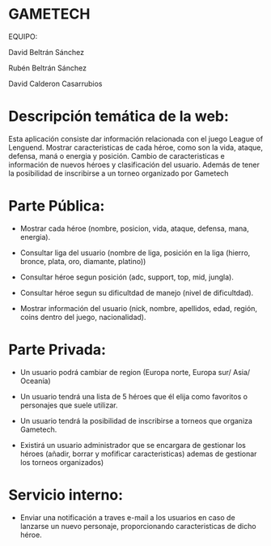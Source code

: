 # GAMETECH
EQUIPO:

David Beltrán Sánchez 

Rubén Beltrán Sánchez

David Calderon Casarrubios



# Descripción temática de la web:
Esta aplicación consiste dar información relacionada con el juego League of Lenguend. Mostrar caracteristicas de cada héroe, como son la vida, ataque, defensa, maná o energia y posición. Cambio de caracteristicas e información de nuevos héroes y clasificación del usuario. Además de tener la posibilidad de inscribirse a un torneo organizado por Gametech


# Parte Pública:

- Mostrar cada héroe (nombre, posicion, vida, ataque, defensa, mana, energia).

- Consultar liga del usuario (nombre de liga, posición en la liga (hierro, bronce, plata, oro, diamante, platino))

- Consultar héroe segun posición  (adc, support, top, mid, jungla).

- Consultar héroe segun su dificultdad de manejo (nivel de dificultdad).

- Mostrar información del usuario (nick, nombre, apellidos, edad, región, coins dentro del juego, nacionalidad).

# Parte Privada:

- Un usuario podrá cambiar de region (Europa norte, Europa sur/ Asia/ Oceanía)

- Un usuario tendrá una lista de 5 héroes que él elija como favoritos o personajes que suele utilizar.

- Un usuario tendrá la posibilidad de inscribirse a torneos que organiza Gametech.

- Existirá un usuario administrador que se encargara de gestionar los héroes (añadir, borrar y mofificar caracteristicas) ademas de gestionar los torneos organizados)
# Servicio interno:
- Enviar una notificación a traves e-mail a los usuarios en caso de lanzarse un nuevo personaje, proporcionando caracteristicas de dicho héroe.
